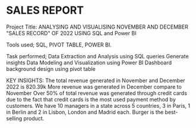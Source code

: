 # SALES REPORT
 
Project Title: ANALYSING AND VISUALISING NOVEMBER AND DECEMBER "SALES RECORD" OF
2022 USING SQL and Power BI

Tools used; SQL, PIVOT TABLE, POWER BI.

Task performed;
Data Extraction and Analysis using SQL queries
Generate insights
Data Modeling and Visualization using Power BI
Dashboard background design using pivot table

KEY INSIGHTS:
The total revenue generated in November and December 2022 is 820.39k
More revenue was generated in December compare to November
Over 50% of total revenue was generated through credit cards due to the fact that credit cards is the most used payment method by customers.
We have 10 managers in a state across 5 countries, 3 in Paris, 1 in Berlin and 2 in Lisbon, London and Madrid each.
Burger is the best-selling product.